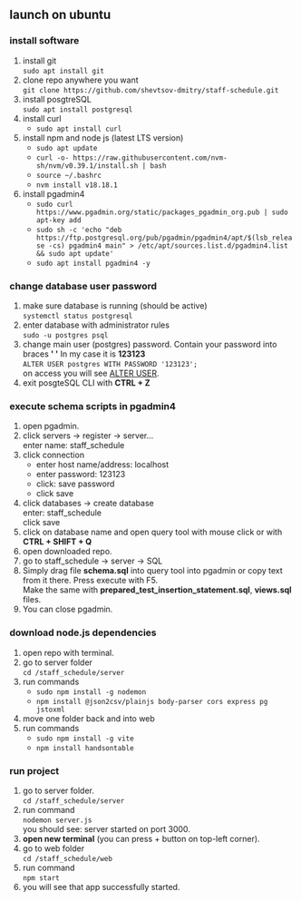 ## launch on ubuntu
### install software
1. install git \
`sudo apt install git` 
2. clone repo anywhere you want \
`git clone https://github.com/shevtsov-dmitry/staff-schedule.git`
3. install posgtreSQL\
`sudo apt install postgresql`
4. install curl
   - `sudo apt install curl`
6. install npm and node js (latest LTS version)
   - `sudo apt update`
   - `curl -o- https://raw.githubusercontent.com/nvm-sh/nvm/v0.39.1/install.sh | bash`
   - `source ~/.bashrc`
   - `nvm install v18.18.1`
7. install pgadmin4
    - `sudo curl https://www.pgadmin.org/static/packages_pgadmin_org.pub | sudo apt-key add`
    - `sudo sh -c 'echo "deb https://ftp.postgresql.org/pub/pgadmin/pgadmin4/apt/$(lsb_release -cs) pgadmin4 main" > /etc/apt/sources.list.d/pgadmin4.list && sudo apt update'`
    - `sudo apt install pgadmin4 -y`

### change database user password
1. make sure database is running (should be active) \
 `systemctl status postgresql`
2. enter database with administrator rules \
   `sudo -u postgres psql`
3. change main user (postgres) password. Contain your password into braces __' '__  In my case it is __123123__ \
 `ALTER USER postgres WITH PASSWORD '123123';` \
 on access you will see <u>ALTER USER</u>.
4. exit posgteSQL CLI with __CTRL + Z__

### execute schema scripts in pgadmin4
1. open pgadmin.
2. click servers -> register -> server... \
enter name: staff_schedule 
3. click connection 
   - enter host name/address: localhost
   - enter password: 123123
   - click: save password
   - click save
4. click  databases -> create database \
   enter: staff_schedule \
   click save
5. click on database name and open query tool with mouse click or with __CTRL + SHIFT + Q__
6. open downloaded repo.
7. go to staff_schedule -> server -> SQL
8. Simply drag file __schema.sql__ into query tool into pgadmin or copy text from it there. Press execute with F5.\
Make the same with __prepared_test_insertion_statement.sql__, __views.sql__ files.
9. You can close pgadmin. 

### download node.js dependencies
1. open repo with terminal.
2. go to server folder \
`cd /staff_schedule/server`
3. run commands
   - `sudo npm install -g nodemon`
   - `npm install @json2csv/plainjs body-parser cors express pg jstoxml`
4. move one folder back and into web
5. run commands
   - `sudo npm install -g vite`
   - `npm install handsontable`

### run project
1. go to server folder. \
`cd /staff_schedule/server`
2. run command \
`nodemon server.js` \
you should see: server started on port 3000.
3. __open new terminal__ (you can press + button on top-left corner).
4. go to web folder \
   `cd /staff_schedule/web`
5. run command \
`npm start`
6. you will see that app successfully started.
